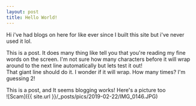 ```yaml
---
layout: post
title: Hello World!
---
```


Hi i've had blogs on here for like ever since I built this site but i've never used it lol.<br>

This is a post. It does many thing like tell you that you're reading my fine words on the screen. I'm not sure how many characters before it will
wrap around to the next line automatically but lets test it out!<br>
That giant line should do it. I wonder if it will wrap. How many times? I'm guessing 2!


This is a post, and It seems blogging works!
Here's a picture too<br>
![Scam]({{ site.url }}/_posts/pics/2019-02-22/IMG_0146.JPG)
